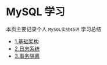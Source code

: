 # MySQL 学习
 
本页主要记录个人 `MySQL实战45讲` 学习总结

- [1.基础架构](/MySQL/MySQL-1.md)
- [2.日志系统](/MySQL/MySQL-2.md)
- [3.事务隔离](/MySQL/MySQL-3.md)